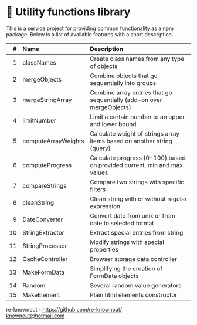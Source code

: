 # 🧱 Utility functions library

This is a service project for providing common functionality as a npm package. Below is a list of available features
with a short description.

|   # | Name                | Description                                                              |
|----:|:--------------------|:-------------------------------------------------------------------------|
|   1 | classNames          | Create class names from any type of objects                              |
|   2 | mergeObjects        | Combine objects that go sequentially into groups                         |
|   3 | mergeStringArray    | Combine array entries that go sequentially (add-on over mergeObjects)    |
|   4 | limitNumber         | Limit a certain number to an upper and lower bound                       |
|   5 | computeArrayWeights | Calculate weight of strings array items based on another string (query)  |
|   6 | computeProgress     | Calculate progress (0-100) based on provided current, min and max values |
|   7 | compareStrings      | Compare two strings with specific filters                                |
|   8 | cleanString         | Clean string with or without regular expression                          |
|   9 | DateConverter       | Convert date from unix or from date to selected format                   |
|  10 | StringExtractor     | Extract special entries from string                                      |
|  11 | StringProcessor     | Modify strings with special properties                                   |
|  12 | CacheController     | Browser storage data controller                                          |
|  13 | MakeFormData        | Simplifying the creation of FormData objects                             |
|  14 | Random              | Several random value generators                                          |
|  15 | MakeElement         | Plain html elements constructor                                          |

re-knownout - https://github.com/re-knownout/
<br>knownout@hotmail.com
